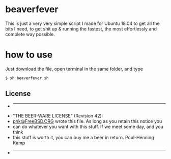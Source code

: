 beaverfever
===========================
This is just a very very simple script I made for Ubuntu 18.04 to get all the bits I need, to get shit up & running the fastest, the most effortlessly and complete way possible.

# how to use
Just download the file, open terminal in the same folder, and type

    $ sh beaverfever.sh

## License

 * ----------------------------------------------------------------------------
 * "THE BEER-WARE LICENSE" (Revision 42):
 * <phk@FreeBSD.ORG> wrote this file.  As long as you retain this notice you
 * can do whatever you want with this stuff. If we meet some day, and you think
 * this stuff is worth it, you can buy me a beer in return.   Poul-Henning Kamp
 * ----------------------------------------------------------------------------